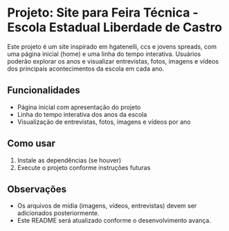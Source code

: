 # Projeto: Site para Feira Técnica - Escola Estadual Liberdade de Castro

Este projeto é um site inspirado em hgatenelli, ccs e jovens spreads, com uma página inicial (home) e uma linha do tempo interativa. Usuários poderão explorar os anos e visualizar entrevistas, fotos, imagens e vídeos dos principais acontecimentos da escola em cada ano.

## Funcionalidades
- Página inicial com apresentação do projeto
- Linha do tempo interativa dos anos da escola
- Visualização de entrevistas, fotos, imagens e vídeos por ano

## Como usar
1. Instale as dependências (se houver)
2. Execute o projeto conforme instruções futuras

## Observações
- Os arquivos de mídia (imagens, vídeos, entrevistas) devem ser adicionados posteriormente.
- Este README será atualizado conforme o desenvolvimento avança.
